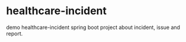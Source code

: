 # healthcare-incident
demo healthcare-incident spring boot project about incident, issue and report.
